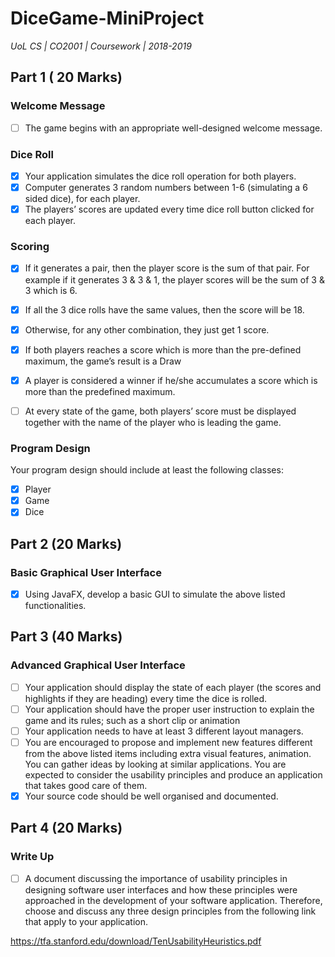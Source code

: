 # DiceGame-MiniProject

*UoL CS | CO2001 | Coursework | 2018-2019*

## Part 1 ( 20 Marks)

### Welcome Message

- [ ] The game begins with an appropriate well-designed welcome message.

### Dice Roll

- [x] Your application simulates the dice roll operation for both players.
- [x] Computer generates 3 random numbers between 1-6 (simulating a 6 sided dice), for each player.
- [x] The players’ scores are updated every time dice roll button clicked for each player.

### Scoring

- [x] If it generates a pair, then the player score is the sum of that pair. For example if it generates 3 & 3 & 1, the player scores will be the sum of 3 & 3 which is 6.
- [x] If all the 3 dice rolls have the same values, then the score will be 18.
- [x] Otherwise, for any other combination, they just get 1 score.
- [x] If both players reaches a score which is more than the pre-defined maximum, the game’s result is a Draw
- [x] A player is considered a winner if he/she accumulates a score which is more than the predefined maximum.

- [ ] At every state of the game, both players’ score must be displayed together with the name of the player who is leading the game.

### Program Design

Your program design should include at least the following classes:

- [x] Player
- [x] Game
- [x] Dice

## Part 2 (20 Marks)

### Basic Graphical User Interface

- [x] Using JavaFX, develop a basic GUI to simulate the above listed functionalities.

## Part 3 (40 Marks)

### Advanced Graphical User Interface

- [ ] Your application should display the state of each player (the scores and highlights if they are heading) every time the dice is rolled.
- [ ] Your application should have the proper user instruction to explain the game and its rules; such as a short clip or animation
- [ ] Your application needs to have at least 3 different layout managers.
- [ ] You are encouraged to propose and implement new features different from the above listed items including extra visual features, animation. You can gather ideas by looking at similar applications. You are expected to consider the usability principles and produce an application that takes good care of them.
- [x] Your source code should be well organised and documented. 

## Part 4 (20 Marks)

### Write Up

- [ ] A document discussing the importance of usability principles in designing software user interfaces and how these principles were approached in the development of your software application. Therefore, choose and discuss any three design principles from the following link that apply to your application.

https://tfa.stanford.edu/download/TenUsabilityHeuristics.pdf